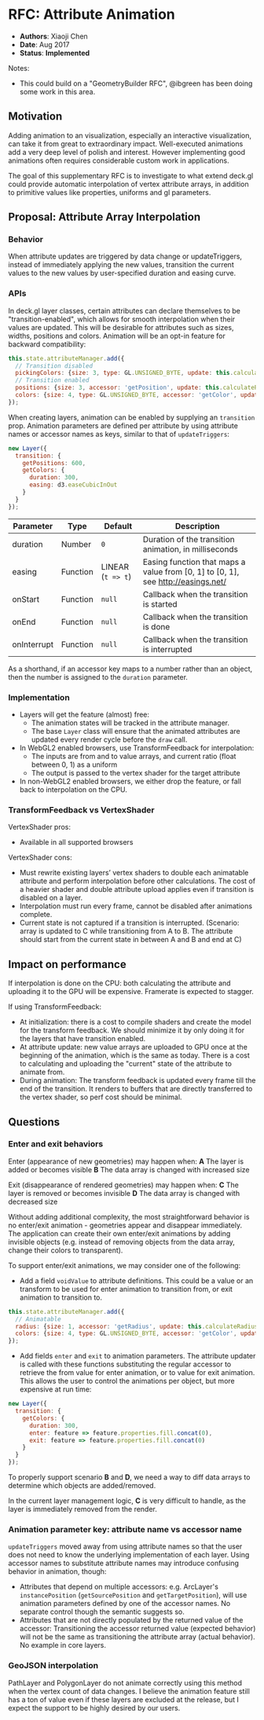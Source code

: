 # RFC: Attribute Animation

* **Authors**: Xiaoji Chen
* **Date**: Aug 2017
* **Status**: **Implemented**

Notes:
*  This could build on a "GeometryBuilder RFC", @ibgreen has been doing some work in this area.

## Motivation

Adding animation to an visualization, especially an interactive visualization, can take it from great to extraordinary impact. Well-executed animations add a very deep level of polish and interest. However implementing good animations often requires considerable custom work in applications.

The goal of this supplementary RFC is to investigate to what extend deck.gl could provide automatic interpolation of vertex attribute arrays, in addition to primitive values like properties, uniforms and gl parameters.

## Proposal: Attribute Array Interpolation

### Behavior

When attribute updates are triggered by data change or updateTriggers, instead of immediately applying the new values, transition the current values to the new values by user-specified duration and easing curve.

### APIs

In deck.gl layer classes, certain attributes can declare themselves to be "transition-enabled", which allows for smooth interpolation when their values are updated. This will be desirable for attributes such as sizes, widths, positions and colors. Animation will be an opt-in feature for backward compatibility:
```js
this.state.attributeManager.add({
  // Transition disabled
  pickingColors: {size: 3, type: GL.UNSIGNED_BYTE, update: this.calculatePickingColors},
  // Transition enabled
  positions: {size: 3, accessor: 'getPosition', update: this.calculatePositions, transition: true},
  colors: {size: 4, type: GL.UNSIGNED_BYTE, accessor: 'getColor', update: this.calculateColors, transition: true}
});
```

When creating layers, animation can be enabled by supplying an `transition` prop. Animation parameters are defined per attribute by using attribute names or accessor names as keys, similar to that of `updateTriggers`:
```js
new Layer({
  transition: {
    getPositions: 600,
    getColors: {
      duration: 300,
      easing: d3.easeCubicInOut
    }
  }
});
```

| Parameter | Type     | Default     | Description |
| --------- | -------- | ----------- | ----------- |
| duration  | Number   | `0` | Duration of the transition animation, in milliseconds |
| easing    | Function | LINEAR (`t => t`) | Easing function that maps a value from [0, 1] to [0, 1], see http://easings.net/ |
| onStart | Function   | `null` | Callback when the transition is started |
| onEnd | Function   | `null` | Callback when the transition is done |
| onInterrupt | Function   | `null` | Callback when the transition is interrupted |

As a shorthand, if an accessor key maps to a number rather than an object, then the number is assigned to the `duration` parameter.


### Implementation

- Layers will get the feature (almost) free:
    + The animation states will be tracked in the attribute manager.
    + The base `Layer` class will ensure that the animated attributes are updated every render cycle before the `draw` call.
- In WebGL2 enabled browsers, use TransformFeedback for interpolation:
    + The inputs are from and to value arrays, and current ratio (float between 0, 1) as a uniform
    + The output is passed to the vertex shader for the target attribute
- In non-WebGL2 enabled browsers, we either drop the feature, or fall back to interpolation on the CPU.

### TransformFeedback vs VertexShader

VertexShader pros:
- Available in all supported browsers

VertexShader cons:
- Must rewrite existing layers’ vertex shaders to double each animatable attribute and perform interpolation before other calculations. The cost of a heavier shader and double attribute upload applies even if transition is disabled on a layer.
- Interpolation must run every frame, cannot be disabled after animations complete.
- Current state is not captured if a transition is interrupted. (Scenario: array is updated to C while transitioning from A to B. The attribute should start from the current state in between A and B and end at C)


## Impact on performance

If interpolation is done on the CPU: both calculating the attribute and uploading it to the GPU will be expensive. Framerate is expected to stagger.

If using TransformFeedback:
- At initialization: there is a cost to compile shaders and create the model for the transform feedback. We should minimize it by only doing it for the layers that have transition enabled.
- At attribute update: new value arrays are uploaded to GPU once at the beginning of the animation, which is the same as today. There is a cost to calculating and uploading the "current" state of the attribute to animate from.
- During animation: The transform feedback is updated every frame till the end of the transition. It renders to buffers that are directly transferred to the vertex shader, so perf cost should be minimal.


## Questions

### Enter and exit behaviors

Enter (appearance of new geometries) may happen when:
**A** The layer is added or becomes visible
**B** The data array is changed with increased size

Exit (disappearance of rendered geometries) may happen when:
**C** The layer is removed or becomes invisible
**D** The data array is changed with decreased size

Without adding additional complexity, the most straightforward behavior is no enter/exit animation - geometries appear and disappear immediately. The application can create their own enter/exit animations by adding invisible objects (e.g. instead of removing objects from the data array, change their colors to transparent).

To support enter/exit animations, we may consider one of the following:
- Add a field `voidValue` to attribute definitions. This could be a value or an transform to be used for enter animation to transition from, or exit animation to transition to.
```js
this.state.attributeManager.add({
  // Animatable
  radius: {size: 1, accessor: 'getRadius', update: this.calculateRadius, animate: true, voidValue: 0},
  colors: {size: 4, type: GL.UNSIGNED_BYTE, accessor: 'getColor', update: this.calculateColors, animate: true, voidValue: ([r, g, b, a]) => [r, g, b, 0]}
});
```
- Add fields `enter` and `exit` to animation parameters. The attribute updater is called with these functions substituting the regular accessor to retrieve the from value for enter animation, or to value for exit animation. This allows the user to control the animations per object, but more expensive at run time:
```js
new Layer({
  transition: {
    getColors: {
      duration: 300,
      enter: feature => feature.properties.fill.concat(0),
      exit: feature => feature.properties.fill.concat(0)
    }
  }
});
```

To properly support scenario **B** and **D**, we need a way to diff data arrays to determine which objects are added/removed.

In the current layer management logic, **C** is very difficult to handle, as the layer is immediately removed from the render.

### Animation parameter key: attribute name vs accessor name

`updateTriggers` moved away from using attribute names so that the user does not need to know the underlying implementation of each layer. Using accessor names to substitute attribute names may introduce confusing behavior in animation, though:
- Attributes that depend on multiple accessors: e.g. ArcLayer's `instancePosition` (`getSourcePosition` and `getTargetPosition`), will use animation parameters defined by one of the accessor names. No separate control though the semantic suggests so.
- Attributes that are not directly populated by the returned value of the accessor: Transitioning the accessor returned value (expected behavior) will not be the same as transitioning the attribute array (actual behavior). No example in core layers.

### GeoJSON interpolation

PathLayer and PolygonLayer do not animate correctly using this method when the vertex count of data changes. I believe the animation feature still has a ton of value even if these layers are excluded at the release, but I expect the support to be highly desired by our users.
